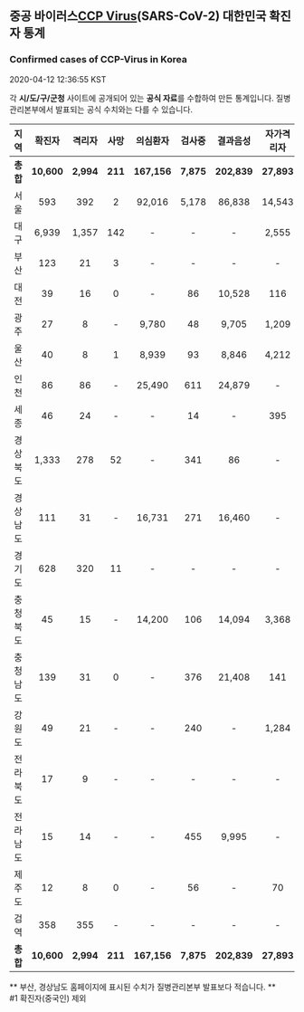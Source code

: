 
## 중공 바이러스[CCP Virus]()(SARS-CoV-2) 대한민국 확진자 통계
### Confirmed cases of CCP-Virus in Korea
2020-04-12 12:36:55 KST

각 **시/도/구/군청** 사이트에 공개되어 있는 **공식 자료**를 수합하여 만든 통계입니다.
질병관리본부에서 발표되는 공식 수치와는 다를 수 있습니다.


|  지역  | 확진자 |  격리자  |  사망  |  의심환자  |  검사중  |  결과음성  |  자가격리자  |  감시중  |  감시해제  |  퇴원  |
|:------:|:------:|:--------:|:--------:|:----------:|:--------:|:----------------:|:------------:|:--------:|:----------:|:--:|
|**총합**|**10,600**|**2,994**|**211**|**167,156**|**7,875**|**202,839**|**27,893**|**8,185**|**29,633**|**7,353**|
|서울|593|392|2|92,016|5,178|86,838|14,543|4,130|10,413|201|
|대구|6,939|1,357|142|-|-|-|2,555|-|-|5,440|
|부산|123|21|3|-|-|-|-|-|-|99|
|대전|39|16|0|-|86|10,528|116|116|799|23|
|광주|27|8|-|9,780|48|9,705|1,209|7|1,202|19|
|울산|40|8|1|8,939|93|8,846|4,212|944|3,268|32|
|인천|86|86|-|25,490|611|24,879|-|-|-|-|
|세종|46|24|-|-|14|-|395|-|-|22|
|경상북도|1,333|278|52|-|341|86|-|772|11,224|959|
|경상남도|111|31|-|16,731|271|16,460|-|-|-|80|
|경기도|628|320|11|-|-|-|-|-|-|296|
|충청북도|45|15|-|14,200|106|14,094|3,368|1,129|2,239|30|
|충청남도|139|31|0|-|376|21,408|141|-|-|108|
|강원도|49|21|-|-|240|-|1,284|-|-|28|
|전라북도|17|9|-|-|-|-|-|-|-|8|
|전라남도|15|14|-|-|455|9,995|-|1,087|488|1|
|제주도|12|8|0|-|56|-|70|-|-|4|
|검역|358|355|-|-|-|-|-|-|-|3|
|**총합**|**10,600**|**2,994**|**211**|**167,156**|**7,875**|**202,839**|**27,893**|**8,185**|**29,633**|**7,353**|


** 부산, 경상남도 홈페이지에 표시된 수치가 질병관리본부 발표보다 적습니다. **<br>
#1 확진자(중국인) 제외
    